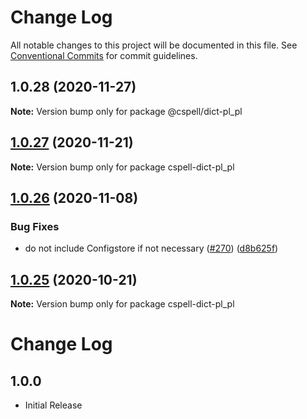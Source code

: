 # Change Log

All notable changes to this project will be documented in this file.
See [Conventional Commits](https://conventionalcommits.org) for commit guidelines.

## 1.0.28 (2020-11-27)

**Note:** Version bump only for package @cspell/dict-pl_pl





## [1.0.27](https://github.com/streetsidesoftware/cspell-dicts/compare/cspell-dict-pl_pl@1.0.26...cspell-dict-pl_pl@1.0.27) (2020-11-21)

**Note:** Version bump only for package cspell-dict-pl_pl

## [1.0.26](https://github.com/streetsidesoftware/cspell-dicts/compare/cspell-dict-pl_pl@1.0.25...cspell-dict-pl_pl@1.0.26) (2020-11-08)

### Bug Fixes

- do not include Configstore if not necessary ([#270](https://github.com/streetsidesoftware/cspell-dicts/issues/270)) ([d8b625f](https://github.com/streetsidesoftware/cspell-dicts/commit/d8b625f2f42d5cc6c4a9390216ac1e5037886e44))

## [1.0.25](https://github.com/streetsidesoftware/cspell-dicts/compare/cspell-dict-pl_pl@1.0.24...cspell-dict-pl_pl@1.0.25) (2020-10-21)

**Note:** Version bump only for package cspell-dict-pl_pl

# Change Log

## 1.0.0

- Initial Release

